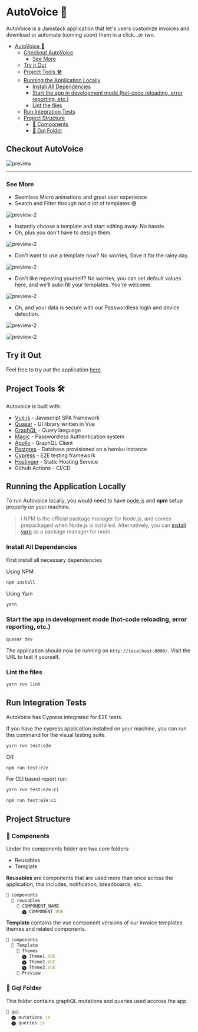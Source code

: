# AutoVoice 🧾

AutoVoice is a Jamstack application that let's users customize invoices and download or automate (coming soon) them in a click...or two.

- [AutoVoice 🧾](#autovoice-)
  - [Checkout AutoVoice](#checkout-autovoice)
    - [See More](#see-more)
  - [Try it Out](#try-it-out)
  - [Project Tools 🛠](#project-tools-)
  - [Running the Application Locally](#running-the-application-locally)
    - [Install All Dependencies](#install-all-dependencies)
    - [Start the app in development mode (hot-code reloading, error reporting, etc.)](#start-the-app-in-development-mode-hot-code-reloading-error-reporting-etc)
    - [Lint the files](#lint-the-files)
  - [Run Integration Tests](#run-integration-tests)
  - [Project Structure](#project-structure)
    - [📁 Components](#-components)
    - [📁 Gql Folder](#-gql-folder)

## Checkout AutoVoice

![preview](https://raw.githubusercontent.com/MartinsOnuoha/auto-invoice/master/public/1.png)

----

### See More

- Seemless Micro animations and great user experience
- Search and Filter through _not a lot_ of templates 😅

![preview-2](https://raw.githubusercontent.com/MartinsOnuoha/auto-invoice/master/public/a.gif)

- Instantly choose a template and start editing away. No hassle.
- Oh, plus you don't have to design them.

![preview-2](https://raw.githubusercontent.com/MartinsOnuoha/auto-invoice/master/public/b.gif)

- Don't want to use a template now? No worries, Save it for the rainy day.

![preview-2](https://raw.githubusercontent.com/MartinsOnuoha/auto-invoice/master/public/c.gif)

- Don't like repeating yourself? No worries, you can set default values here, and we'll auto-fill your templates. You're welcome.

![preview-2](https://raw.githubusercontent.com/MartinsOnuoha/auto-invoice/master/public/d.gif)

- Oh, and your data is secure with our Passwordless login and device detection.

![preview-2](https://raw.githubusercontent.com/MartinsOnuoha/auto-invoice/master/public/e.gif)

![preview-2](https://raw.githubusercontent.com/MartinsOnuoha/auto-invoice/master/public/2.png)

## Try it Out

Feel free to try out the application [here](http://autovoice.martinsonuoha.com)

## Project Tools 🛠

Autovoice is built with:

- [Vue.js](https://vuejs.org/) - Javascript SPA framework
- [Quasar](https://quasar.dev/) - UI library written in Vue
- [GraphQL](https://graphql.org/) - Query language
- [Magic](https://magic.link) - Passwordless Authentication system
- [Apollo](https://www.apollographql.com/) - GraphQL Client
- [Postgres](https://www.postgresql.org/) - Database provisioned on a heroku instance
- [Cypress](https://cypress.io/) - E2E testing framework
- [Hostinger](https://hostinger.com) - Static Hosting Service
- Github Actions - CI/CD

## Running the Application Locally

To run Autovoice locally, you would need to have [node.js](https://nodejs.org/en/download/) and **npm** setup properly on your machine.

> ℹ️ NPM is the official package manager for Node.js, and comes prepackaged when Node.js is installed.
> Alternatively, you can [install yarn](https://yarnpkg.com/) as a package manager for node.

### Install All Dependencies

First install all necessary dependencies

Using NPM

```bash
npm install
```

Using Yarn

```bash
yarn
```

### Start the app in development mode (hot-code reloading, error reporting, etc.)

```bash
quasar dev
```

The application should now be running on `http://localhost:8080/`. Visit the URL to test it yourself.

### Lint the files

```bash
yarn run lint
```

## Run Integration Tests

AutoVoice has Cypress integrated for E2E tests.

If you have the cypress application installed on your machine, you can run this command for the visual testing suite.

```bash
yarn run test:e2e
```

OR

```bash
npm run test:e2e
```

For CLI based report run:

```bash
yarn run test:e2e:ci
```

```bash
npm run test:e2e:ci
```

## Project Structure

### 📁 Components

Under the components folder are two core folders:

- Reusables
- Template

**Reusables** are components that are used more than once across the application, this includes, notification, breadboards, etc.

```javascript
📁 components
  📁 reusables
    📁 COMPONENT_NAME
      🅥 COMPONENT.VUE
```

**Template** contains the vue component versions of our invoice templates themes and related components.

```javascript
📁 components
  📁 Template
    📁 Themes
      🅥 Theme1.VUE
      🅥 Theme2.VUE
      🅥 Theme3.VUE
    📁 Preview
```

### 📁 Gql Folder

This folder contains graphQL mutations and queries used accross the app.

```javascript
📁 gql
  🅙 mutations.js
  🅙 queries.js
```
